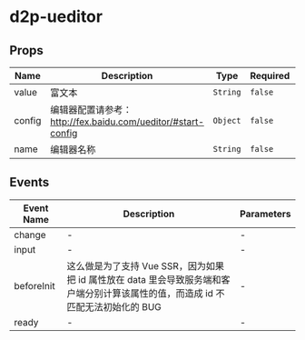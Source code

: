 # d2p-ueditor

## Props

<!-- @vuese:d2p-ueditor:props:start -->
|Name|Description|Type|Required|Default|
|---|---|---|---|---|
|value|富文本|`String`|`false`|''|
|config|编辑器配置请参考：http://fex.baidu.com/ueditor/#start-config|`Object`|`false`|[object Object]|
|name|编辑器名称|`String`|`false`|''|

<!-- @vuese:d2p-ueditor:props:end -->


## Events

<!-- @vuese:d2p-ueditor:events:start -->
|Event Name|Description|Parameters|
|---|---|---|
|change|-|-|
|input|-|-|
|beforeInit|这么做是为了支持 Vue SSR，因为如果把 id 属性放在 data 里会导致服务端和客户端分别计算该属性的值，而造成 id 不匹配无法初始化的 BUG|-|
|ready|-|-|

<!-- @vuese:d2p-ueditor:events:end -->



